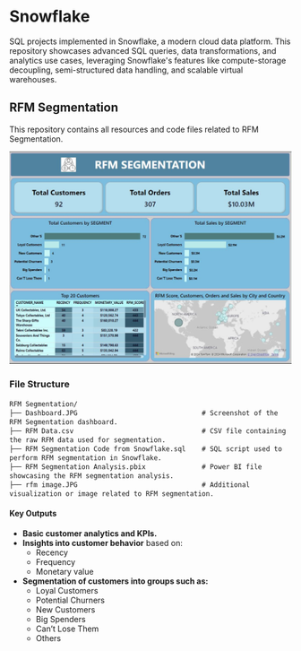 # Snowflake
SQL projects implemented in Snowflake, a modern cloud data platform. This repository showcases advanced SQL queries, data transformations, and analytics use cases, leveraging Snowflake's features like compute-storage decoupling, semi-structured data handling, and scalable virtual warehouses.

## RFM Segmentation
This repository contains all resources and code files related to RFM Segmentation.

[![RFM Segmentation](https://github.com/nafiul-araf/Snowflake/blob/main/RFM%20Segmentation/Dashboard.JPG)](https://app.powerbi.com/view?r=eyJrIjoiNzlhY2I2NDYtMmQ4Mi00NTFjLTkxOGItZGVhYjk0MWU1ZjcyIiwidCI6IjhjMTI4NjJkLWZjYWYtNGEwNi05M2FjLTk0Yjk3YjVjZWQ1NSIsImMiOjEwfQ%3D%3D)

### File Structure

```plaintext
RFM Segmentation/
├── Dashboard.JPG                               # Screenshot of the RFM Segmentation dashboard.
├── RFM Data.csv                                # CSV file containing the raw RFM data used for segmentation.
├── RFM Segmentation Code from Snowflake.sql    # SQL script used to perform RFM segmentation in Snowflake.
├── RFM Segmentation Analysis.pbix              # Power BI file showcasing the RFM segmentation analysis.
├── rfm image.JPG                               # Additional visualization or image related to RFM segmentation.
```

#### Key Outputs

- **Basic customer analytics and KPIs.**
- **Insights into customer behavior** based on:
  - Recency
  - Frequency
  - Monetary value
- **Segmentation of customers into groups such as:**
  - Loyal Customers
  - Potential Churners
  - New Customers
  - Big Spenders
  - Can’t Lose Them
  - Others

